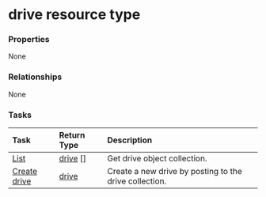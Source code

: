 # drive resource type



### Properties
None

### Relationships
None


### Tasks

| Task		   | Return Type	|Description|
|:---------------|:--------|:----------|
|[List](../api/drive_list.md) | [drive](drive.md) [] |Get drive object collection. |
|[Create drive](../api/drive_post_drive.md) |[drive](drive.md)| Create a new drive by posting to the drive collection.|

<!-- uuid: 3250a0d7-4d10-4b3a-ab10-644a6d16fcc9
2015-10-16 22:29:33 UTC -->
<!-- {
  "type": "#page.annotation",
  "description": "drive resource",
  "keywords": "",
  "section": "documentation",
  "tocPath": ""
}-->